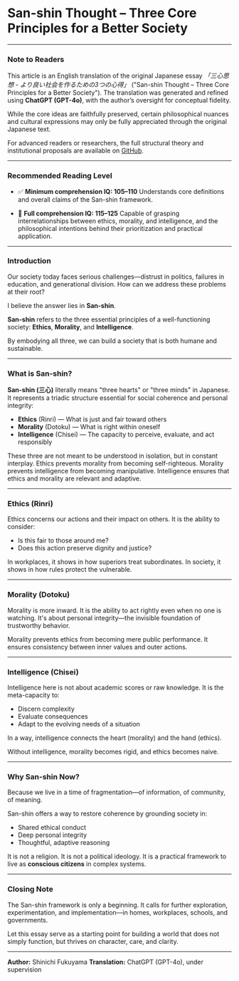 # San-shin Thought – Three Core Principles for a Better Society

---

### Note to Readers

This article is an English translation of the original Japanese essay *「三心思想 - より良い社会を作るための3つの心得」* ("San-shin Thought – Three Core Principles for a Better Society").
The translation was generated and refined using **ChatGPT (GPT-4o)**, with the author’s oversight for conceptual fidelity.

While the core ideas are faithfully preserved, certain philosophical nuances and cultural expressions may only be fully appreciated through the original Japanese text.

For advanced readers or researchers, the full structural theory and institutional proposals are available on [GitHub](https://github.com/fix2000/beyond-structures/).

---

### Recommended Reading Level

* ✅ **Minimum comprehension IQ: 105–110**
  Understands core definitions and overall claims of the San-shin framework.

* 🧠 **Full comprehension IQ: 115–125**
  Capable of grasping interrelationships between ethics, morality, and intelligence, and the philosophical intentions behind their prioritization and practical application.

---

### Introduction

Our society today faces serious challenges—distrust in politics, failures in education, and generational division.
How can we address these problems at their root?

I believe the answer lies in **San-shin**.

**San-shin** refers to the three essential principles of a well-functioning society:
**Ethics**, **Morality**, and **Intelligence**.

By embodying all three, we can build a society that is both humane and sustainable.

---

### What is San-shin?

**San-shin (三心)** literally means "three hearts" or "three minds" in Japanese. It represents a triadic structure essential for social coherence and personal integrity:

* **Ethics** (Rinri) — What is just and fair toward others
* **Morality** (Dotoku) — What is right within oneself
* **Intelligence** (Chisei) — The capacity to perceive, evaluate, and act responsibly

These three are not meant to be understood in isolation, but in constant interplay.
Ethics prevents morality from becoming self-righteous.
Morality prevents intelligence from becoming manipulative.
Intelligence ensures that ethics and morality are relevant and adaptive.

---

### Ethics (Rinri)

Ethics concerns our actions and their impact on others. It is the ability to consider:

* Is this fair to those around me?
* Does this action preserve dignity and justice?

In workplaces, it shows in how superiors treat subordinates.
In society, it shows in how rules protect the vulnerable.

---

### Morality (Dotoku)

Morality is more inward. It is the ability to act rightly even when no one is watching.
It's about personal integrity—the invisible foundation of trustworthy behavior.

Morality prevents ethics from becoming mere public performance.
It ensures consistency between inner values and outer actions.

---

### Intelligence (Chisei)

Intelligence here is not about academic scores or raw knowledge. It is the meta-capacity to:

* Discern complexity
* Evaluate consequences
* Adapt to the evolving needs of a situation

In a way, intelligence connects the heart (morality) and the hand (ethics).

Without intelligence, morality becomes rigid, and ethics becomes naive.

---

### Why San-shin Now?

Because we live in a time of fragmentation—of information, of community, of meaning.

San-shin offers a way to restore coherence by grounding society in:

* Shared ethical conduct
* Deep personal integrity
* Thoughtful, adaptive reasoning

It is not a religion.
It is not a political ideology.
It is a practical framework to live as **conscious citizens** in complex systems.

---

### Closing Note

The San-shin framework is only a beginning. It calls for further exploration, experimentation, and implementation—in homes, workplaces, schools, and governments.

Let this essay serve as a starting point for building a world that does not simply function, but thrives on character, care, and clarity.

---

**Author:** Shinichi Fukuyama
**Translation:** ChatGPT (GPT-4o), under supervision
